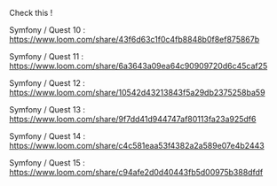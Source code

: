 Check this !

Symfony / Quest 10 :
https://www.loom.com/share/43f6d63c1f0c4fb8848b0f8ef875867b

Symfony / Quest 11 :
https://www.loom.com/share/6a3643a09ea64c90909720d6c45caf25

Symfony / Quest 12 :
https://www.loom.com/share/10542d43213843f5a29db2375258ba59

Symfony / Quest 13 :
https://www.loom.com/share/9f7dd41d944747af80113fa23a925df6

Symfony / Quest 14 :
https://www.loom.com/share/c4c581eaa53f4382a2a589e07e4b2443

Symfony / Quest 15 :
https://www.loom.com/share/c94afe2d0d40443fb5d00975b388dfdf
